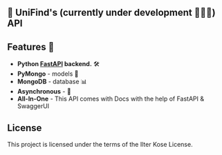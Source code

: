 ## :school_satchel: UniFind's (currently under development 👨🏽‍💻) API
   
## Features :rocket:

* **Python <a href="https://github.com/tiangolo/fastapi" class="external-link" target="_blank">**FastAPI**</a> backend.** 🛠
* **PyMongo** - models 🐉
* **MongoDB** - database :bar_chart:
* **Asynchronous** - :rocket:
* **All-In-One** - This API comes with Docs with the help of FastAPI & SwaggerUI 

## License

This project is licensed under the terms of the Ilter Kose License.
